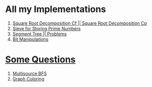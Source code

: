 <html>
<head>
  <h1>All my Implementations</h1>
</head>

<body>
  <ol>
    <li><a href="https://codeforces.com/blog/entry/54133" onclick="window.open(this.href); return false;" onkeypress="window.open(this.href); return false;">Square Root Decomposition Cf    ||    </a><a href="https://cp-algorithms.com/data_structures/sqrt_decomposition.html" onclick="window.open(this.href); return false;" onkeypress="window.open(this.href); return false;">Square Root Decomposition Cp</a></li>
    <li><a href="https://www.geeksforgeeks.org/sieve-of-eratosthenes/" onclick="window.open(this.href); return false;" onkeypress="window.open(this.href); return false;">Sieve for Storing Prime Numbers</li>
     <li><a href="https://codeforces.com/blog/entry/18051" onclick="window.open(this.href); return false;" onkeypress="window.open(this.href); return false;">Segment Tree <a href="https://codeforces.com/blog/entry/15890" onclick="window.open(this.href); return false;" onkeypress="window.open(this.href); return false;"> || Problems  </li>
       <li><a href="https://www.hackerearth.com/practice/notes/bit-manipulation/" onclick="window.open(this.href); return false;" onkeypress="window.open(this.href); return false;">Bit Manipulations </li>
  </ol>
</body>
  
<head>
  <h1>Some Questions</h1>
</head>
<body>
  <ol>
    <li><a href="https://codeforces.com/contest/1105/problem/D" onclick="window.open(this.href); return false;" onkeypress="window.open(this.href); return false;">Multisource BFS</a></li>
    <li><a href="https://www.codechef.com/COOK102B/problems/ADAMTR" onclick="window.open(this.href); return false;" onkeypress="window.open(this.href); return false;">Graph Coloring</a></li>
  </ol>
</body>
</html>
